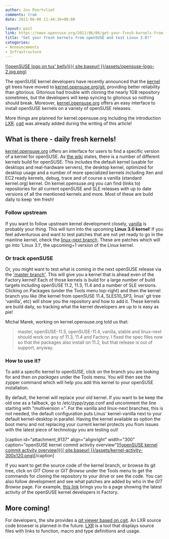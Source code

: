 ```yaml
---
author: Jos Poortvliet
comments: true
date: 2011-06-06 11:44:16+00:00

layout: post
link: https://news.opensuse.org/2011/06/06/get-your-fresh-kernels-from-opensuse-and-test-linux-3-0/
title: "Get your fresh kernels from openSUSE and test Linux 3.0!"
categories:
- Announcements
- Infrastructure
---
```

[![openSUSE logo on tux' belly]({{ site.baseurl }}/assets/opensuse-logo-2.jpg.png)](https://news.opensuse.org/2011/06/06/get-your-fresh-kernels-from-opensuse-and-test-linux-3-0/opensuse-logo-2-jpg/)

The openSUSE kernel developers have recently announced that the [kernel](http://en.opensuse.org/Kernel) git trees have moved to [kernel.opensuse.org/git](http://kernel.opensuse.org/git), providing better reliability than gitorious. Gitorious had trouble with cloning the nearly 1GB repository sometimes, but the developers will keep syncing to gitorious so nothing should break. Moreover, [kernel.opensuse.org](http://kernel.opensuse.org/) offers an easy interface to install openSUSE kernels on a variety of openSUSE releases.

More things are planned for kernel.opensuse.org including the introduction [LXR](http://lxr.linux.no/). [cgit](http://hjemli.net/git/cgit/about/) was already added during the writing of this article!<!-- more -->



## What is there - daily fresh kernels!


[kernel.opensuse.org](http://kernel.opensuse.org) offers an interface for users to find a specific version of a kernel for openSUSE. As [the wiki](http://en.opensuse.org/Kernel) states, there is a number of different kernels build for openSUSE. This includes the default kernel (usable for desktops and real-hardware servers), the desktop kernel, optimized for desktop usage and a number of more specialized kernels including Xen and EC2 ready kernels, debug, trace and of course a vanilla (standard kernel.org) kernel. On kernel.opensuse.org you can find (links to) repositories for all current openSUSE and SLE releases with up to date versions of all the mentioned kernels and more. Most of these are build daily to keep 'em fresh!



### Follow upstream


If you want to follow upstream kernel development closely, [vanilla](http://kernel.opensuse.org/branches/vanilla) is probably your thing. This will turn into the upcoming **Linux 3.0 kernel**! If you feel adventurous and want to test patches that are not yet ready to go in the mainline kernel, check the [linux-next branch](http://kernel.opensuse.org/branches/linux-next). These are patches which will go into 'Linux 3.1', the upcoming+1 version of the Linux kernel.



### Or track openSUSE


Or, you might want to test what is coming in the next openSUSE release via the ['master branch'](http://kernel.opensuse.org/branches/master). This will give you a kernel that is ahead even of the Factory kernel! Each of those kernels is build for a large number of build targets including openSUSE 11.2, 11.3, 11.4 and a number of SLE versions. Clicking on Packages (under the Tools menu top-right) and then the kernel branch you like (the kernel from openSUSE 11.4, SLES10_SP3, linus' git tree 'vanilla', etc) will show you the repository and how to add it. These kernels are build daily, so tracking what the kernel developers are up to is easy as pie!

Michal Marek, working on kernel.opensuse.org told us that: 

<blockquote>master, openSUSE-11.3, openSUSE-11.4, vanilla, stable and linux-next should work on any of 11.3, 11.4 and Factory. I fixed the spec files now so that the packages also install on 11.2, but that release is out of support, anyway.</blockquote>





### How to use it?


To add a specific kernel to openSUSE, click on the branch you are looking for and then on _packages_ under the Tools menu. You will then see the zypper command which will help you add this kernel to your openSUSE installation.

By default, the kernel will replace your old kernel. If you want to be keep the old one as a fallback, go to /etc/zypp/zypp.conf and uncomment the line starting with "multiversion =". For the vanilla and linux-next branches, this is not needed, the default configuration puts Linus' kernel-vanilla next to your default kernel-desktop in parallel. Having the kernel available as option the boot menu and not replacing your current kernel protects you from issues with the latest piece of technology you are testing out!

[caption id="attachment_9137" align="alignright" width="300" caption="openSUSE kernel commit activity overview"][![openSUSE kernel commit activity overview]({{ site.baseurl }}/assets/kernel-activity-300x120.png)](https://news.opensuse.org/2011/06/06/get-your-fresh-kernels-from-opensuse-and-test-linux-3-0/kernel-activity/)[/caption]

If you want to get the source code of the kernel branch, or browse its git tree, click on _GIT Clone_ or _GIT Browse_ under the Tools menu to get the commands for cloning the repository to your drive or see the code. You can also follow development and see what patches are added by who in the _GIT Browse_ page. For example, [this link](http://kernel.opensuse.org/cgit/kernel/log/?h=master) brings you to a page showing the latest activity of the openSUSE kernel developers in Factory.



## More coming!


For developers, the site provides a [git viewer based on cgit](http://kernel.opensuse.org/cgit). An LXR source code browser is planned in the future. [LXR](http://lxr.linux.no/) is a tool that displays source files with links to function, macro and type definitions and usage.		
